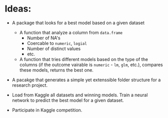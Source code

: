 # Ideas:

* A package that looks for a best model based on a given dataset
    - A function that analyze a column from `data.frame`
        + Number of NA's
        + Coercable to `numeric`, `logial`
        + Number of distinct values
        + etc.
    - A function that tries different models based on the type of the columns (if the outcome vairable is `numeric` - `lm`, `glm`, etc.), compares these models, returns the best one.
    
* A pacakge that generates a simple yet extenssible folder structure for a research project.
    
* Load from Kaggle all datasets and winning models. Train a neural network to predict the best model for a given dataset.

* Participate in Kaggle competition.